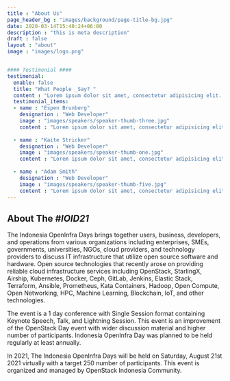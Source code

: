 ```yaml
---
title : "About Us"
page_header_bg : "images/background/page-title-bg.jpg"
date: 2020-03-14T15:40:24+06:00
description : "this is meta description"
draft : false
layout : "about"
image : "images/logo.png"


#### Testimonial ####
testimonial:
  enable: false
  title: "What People _Say?_"
  content : "Lorem ipsum dolor sit amet, consectetur adipisicing elit. Deleniti aliquid vero harum rerum voluptates, ab, ullam."
  testimonial_items:
  - name : "Espen Brunberg"
    designation : "Web Developer"
    image : "images/speakers/speaker-thumb-three.jpg"
    content : "Lorem ipsum dolor sit amet, consectetur adipisicing elit. Reiciendis voluptate modi sunt placeat in vel illo dolorem, atque maxime voluptates optio fugit iure cum ipsa quo quaerat! Veritatis, modi. Laudantium provident deleniti earum voluptas delectus, labore dolor dolorem amet expedita."
    
  - name : "Kaite Stricker"
    designation : "Web Developer"
    image : "images/speakers/speaker-thumb-one.jpg"
    content : "Lorem ipsum dolor sit amet, consectetur adipisicing elit. Reiciendis voluptate modi sunt placeat in vel illo dolorem, atque maxime voluptates optio fugit iure cum ipsa quo quaerat! Veritatis, modi. Laudantium provident deleniti earum voluptas delectus, labore dolor dolorem amet expedita."
    
  - name : "Adam Smith"
    designation : "Web Developer"
    image : "images/speakers/speaker-thumb-five.jpg"
    content : "Lorem ipsum dolor sit amet, consectetur adipisicing elit. Reiciendis voluptate modi sunt placeat in vel illo dolorem, atque maxime voluptates optio fugit iure cum ipsa quo quaerat! Veritatis, modi. Laudantium provident deleniti earum voluptas delectus, labore dolor dolorem amet expedita."
---
```


## About The _#IOID21_

The Indonesia OpenInfra Days brings together users, business, developers, and
operations from various organizations including enterprises, SMEs, governments,
universities, NGOs, cloud providers, and technology providers to discuss IT
infrastructure that utilize open source software and hardware. Open source
technologies that recently arose on providing reliable cloud infrastructure services
including OpenStack, StarlingX, Airship, Kubernetes, Docker, Ceph, GitLab, Jenkins,
Elastic Stack, Terraform, Ansible, Prometheus, Kata Containers, Hadoop, Open
Compute, Open Networking, HPC, Machine Learning, Blockchain, IoT, and other
technologies.<br />


The event is a 1 day conference with Single Session format containing Keynote
Speech, Talk, and Lightning Session. This event is an improvement of the OpenStack
Day event with wider discussion material and higher number of participants.
Indonesia OpenInfra Day was planned to be held regularly at least annually.<br />


In 2021, The Indonesia OpenInfra Days will be held on Saturday, August 21st 2021
virtually with a target 250 number of participants. This event is organized
and managed by OpenStack Indonesia Community.<br />


